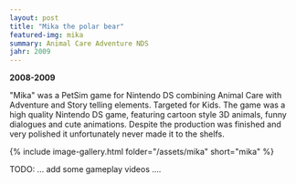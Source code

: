 ```yaml
---
layout: post
title: "Mika the polar bear"
featured-img: mika
summary: Animal Care Adventure NDS
jahr: 2009
---
```

**2008-2009**

"Mika" was a PetSim game for Nintendo DS combining Animal Care with Adventure and Story telling elements. Targeted for Kids. The game was a high quality Nintendo DS game, featuring cartoon style 3D animals, funny dialogues and cute animations. Despite the production was finished and very polished it unfortunately never made it to the shelfs.

{% include image-gallery.html folder="/assets/mika" short="mika" %}


TODO: ... add some gameplay videos ....
